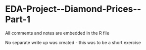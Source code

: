 # EDA-Project--Diamond-Prices--Part-1

All comments and notes are embedded in the R file

No separate write up was created - this was to be a short exercise
